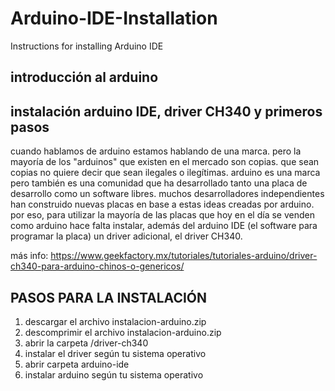 # Arduino-IDE-Installation
Instructions for installing Arduino IDE

## introducción al arduino
## instalación arduino IDE, driver CH340 y primeros pasos

cuando hablamos de arduino estamos hablando de una marca. pero la mayoría de los "arduinos" que existen en el mercado son copias. que sean copias no quiere decir que sean ilegales o ilegítimas. arduino es una marca pero también es una comunidad que ha desarrollado tanto una placa de desarrollo como un software libres. muchos desarrolladores independientes han construido nuevas placas en base a estas ideas creadas por arduino. 
por eso, para utilizar la mayoría de las placas que hoy en el día se venden como arduino hace falta instalar, además del arduino IDE (el software para programar la placa) un driver adicional, el driver CH340.

más info: https://www.geekfactory.mx/tutoriales/tutoriales-arduino/driver-ch340-para-arduino-chinos-o-genericos/

## PASOS PARA LA INSTALACIÓN

1. descargar el archivo instalacion-arduino.zip
2. descomprimir el archivo instalacion-arduino.zip
3. abrir la carpeta /driver-ch340
4. instalar el driver según tu sistema operativo
5. abrir carpeta arduino-ide
6. instalar arduino según tu sistema operativo
